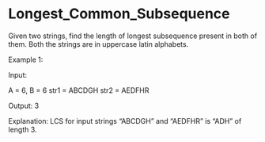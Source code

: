 # Longest_Common_Subsequence

Given two strings, find the length of longest subsequence present in both of them. Both the strings are in uppercase latin alphabets.

Example 1:

Input:

A = 6, B = 6
str1 = ABCDGH
str2 = AEDFHR

Output: 3

Explanation: LCS for input strings “ABCDGH” and “AEDFHR” is “ADH” of length 3.
